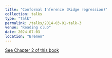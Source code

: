 ```yaml
---
title: "Conformal Inference (Ridge regression)"
collection: talks
type: "Talk"
permalink: /talks/2014-03-01-talk-3
venue: "Reading club"
date: 2024-07-03
location: "Bremen"
---
```

[See Chapter 2 of this book](https://link.springer.com/book/10.1007/b106715)
